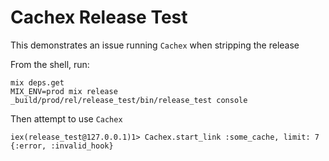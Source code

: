 # Cachex Release Test

This demonstrates an issue running `Cachex` when stripping the release

From the shell, run:

```
mix deps.get
MIX_ENV=prod mix release
_build/prod/rel/release_test/bin/release_test console
```

Then attempt to use `Cachex`

```
iex(release_test@127.0.0.1)1> Cachex.start_link :some_cache, limit: 7
{:error, :invalid_hook}
```
